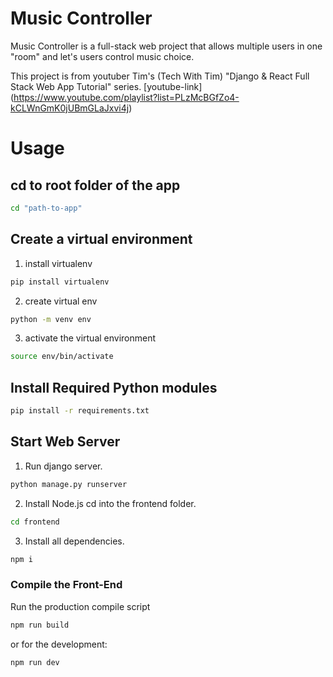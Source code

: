 # Music Controller

Music Controller is a full-stack web project that allows multiple users in one "room" and let's users control music choice. 

This project is from youtuber Tim's (Tech With Tim) "Django & React Full Stack Web App Tutorial" series. [youtube-link] (https://www.youtube.com/playlist?list=PLzMcBGfZo4-kCLWnGmK0jUBmGLaJxvi4j)


# Usage
## cd to root folder of the app
```bash 
cd "path-to-app"
``` 

## Create a virtual environment
1. install virtualenv
```bash
pip install virtualenv
```
2. create virtual env
```bash
python -m venv env
```
3. activate the virtual environment
```bash
source env/bin/activate
```

## Install Required Python modules
```bash 
pip install -r requirements.txt
```
## Start Web Server

1. Run django server.
```bash
python manage.py runserver
```

2. Install Node.js
cd into the frontend folder.
```bash
cd frontend 
```
3. Install all dependencies.
```bash
npm i
```
### Compile the Front-End
Run the production compile script
```bash
npm run build
```
or for the development:
```bash
npm run dev
```
